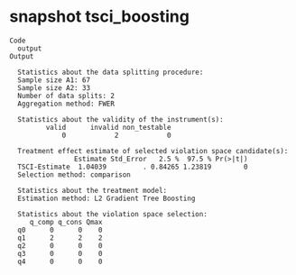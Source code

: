 # snapshot tsci_boosting

    Code
      output
    Output
      
      Statistics about the data splitting procedure:
      Sample size A1: 67 
      Sample size A2: 33 
      Number of data splits: 2 
      Aggregation method: FWER 
      
      Statistics about the validity of the instrument(s):
             valid      invalid non_testable 
                 0            2            0 
      
      Treatment effect estimate of selected violation space candidate(s):
                    Estimate Std_Error   2.5 %  97.5 % Pr(>|t|)
      TSCI-Estimate  1.04039         . 0.84265 1.23819        0
      Selection method: comparison 
      
      Statistics about the treatment model:
      Estimation method: L2 Gradient Tree Boosting 
      
      Statistics about the violation space selection:
         q_comp q_cons Qmax
      q0      0      0    0
      q1      2      2    2
      q2      0      0    0
      q3      0      0    0
      q4      0      0    0

